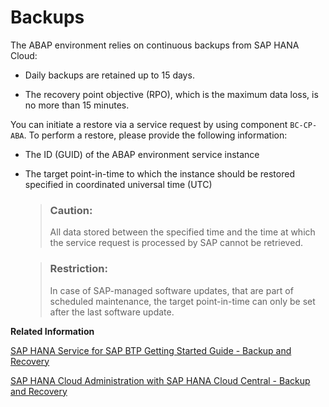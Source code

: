 <!-- loioab4f1086295847eda5be678ba68907e2 -->

# Backups

The ABAP environment relies on continuous backups from SAP HANA Cloud:

-   Daily backups are retained up to 15 days.

-   The recovery point objective \(RPO\), which is the maximum data loss, is no more than 15 minutes.


You can initiate a restore via a service request by using component `BC-CP-ABA`. To perform a restore, please provide the following information:

-   The ID \(GUID\) of the ABAP environment service instance

-   The target point-in-time to which the instance should be restored specified in coordinated universal time \(UTC\)

    > ### Caution:  
    > All data stored between the specified time and the time at which the service request is processed by SAP cannot be retrieved.

    > ### Restriction:  
    > In case of SAP-managed software updates, that are part of scheduled maintenance, the target point-in-time can only be set after the last software update.


**Related Information**  


[SAP HANA Service for SAP BTP Getting Started Guide - Backup and Recovery](https://help.sap.com/viewer/cc53ad464a57404b8d453bbadbc81ceb/Cloud/en-US/addc108e3aad4ee7b4f20a02d454eefd.html)

[SAP HANA Cloud Administration with SAP HANA Cloud Central - Backup and Recovery](https://help.sap.com/viewer/9ae9104a46f74a6583ce5182e7fb20cb/hanacloud/en-US/89d71f01daca4ecaaa069d6a060167f5.html)

